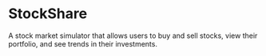 # StockShare

A stock market simulator that allows users to buy and sell stocks, view their portfolio, and see trends in their investments.
